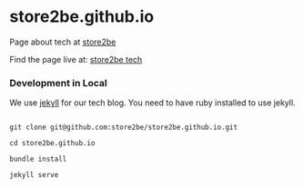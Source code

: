 # store2be.github.io

Page about tech at [store2be](https://store2be./com)

Find the page live at: [store2be tech](https://tech.store2be.com)

### Development in Local

We use [jekyll](https://jekyllrb.com/) for our tech blog. You need to have ruby installed to use jekyll.

```

git clone git@github.com:store2be/store2be.github.io.git

cd store2be.github.io

bundle install

jekyll serve

```

